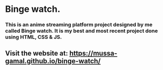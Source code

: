 # Binge watch.

### This is an anime streaming platform project designed by me called Binge watch. It is my best and most recent project done using HTML, CSS & JS.

## Visit the website at: https://mussa-gamal.github.io/binge-watch/ 
